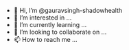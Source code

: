 - 👋 Hi, I’m @gauravsingh-shadowhealth
- 👀 I’m interested in ...
- 🌱 I’m currently learning ...
- 💞️ I’m looking to collaborate on ...
- 📫 How to reach me ...

<!---
gauravsingh-shadowhealth/gauravsingh-shadowhealth is a ✨ special ✨ repository because its `README.md` (this file) appears on your GitHub profile.
You can click the Preview link to take a look at your changes.
--->
